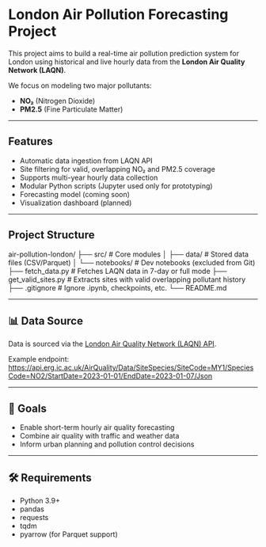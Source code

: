 # London Air Pollution Forecasting Project

This project aims to build a real-time air pollution prediction system for London using historical and live hourly data from the **London Air Quality Network (LAQN)**.

We focus on modeling two major pollutants:
- **NO₂** (Nitrogen Dioxide)
- **PM2.5** (Fine Particulate Matter)

---

##  Features

-  Automatic data ingestion from LAQN API
-  Site filtering for valid, overlapping NO₂ and PM2.5 coverage
-  Supports multi-year hourly data collection
-  Modular Python scripts (Jupyter used only for prototyping)
-  Forecasting model (coming soon)
-  Visualization dashboard (planned)

---

##  Project Structure

air-pollution-london/
├── src/ # Core modules
│ ├── data/ # Stored data files (CSV/Parquet)
│ └── notebooks/ # Dev notebooks (excluded from Git)
├── fetch_data.py # Fetches LAQN data in 7-day or full mode
├── get_valid_sites.py # Extracts sites with valid overlapping pollutant history
├── .gitignore # Ignore .ipynb, checkpoints, etc.
└── README.md


---

## 📊 Data Source

Data is sourced via the [London Air Quality Network (LAQN) API](https://api.erg.ic.ac.uk/AirQuality).

Example endpoint:
https://api.erg.ic.ac.uk/AirQuality/Data/SiteSpecies/SiteCode=MY1/SpeciesCode=NO2/StartDate=2023-01-01/EndDate=2023-01-07/Json


---

## 📌 Goals

- Enable short-term hourly air quality forecasting
- Combine air quality with traffic and weather data
- Inform urban planning and pollution control decisions

---

## 🛠 Requirements

- Python 3.9+
- pandas
- requests
- tqdm
- pyarrow (for Parquet support)
